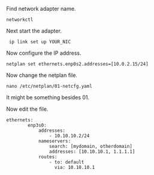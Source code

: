
Find network adapter name.
``` 
networkctl
```

Next start the adapter.
``` 
 ip link set up YOUR_NIC
```

Now configure the IP address.
```
netplan set ethernets.enp0s2.addresses=[10.0.2.15/24]
```

Now change the netplan file.
```
nano /etc/netplan/01-netcfg.yaml
```
It might be something besides 01.

Now edit the file.
```
ethernets:
        enp3s0:
            addresses:
                - 10.10.10.2/24
            nameservers:
                search: [mydomain, otherdomain]
                addresses: [10.10.10.1, 1.1.1.1]
            routes:
                - to: default
                  via: 10.10.10.1
```